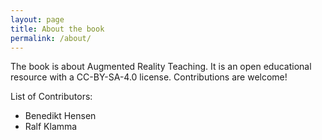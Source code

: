 ```yaml
---
layout: page
title: About the book
permalink: /about/
---
```


The book is about Augmented Reality Teaching. It is an open educational resource with a CC-BY-SA-4.0 license. Contributions are welcome!

List of Contributors:

* Benedikt Hensen
* Ralf Klamma
